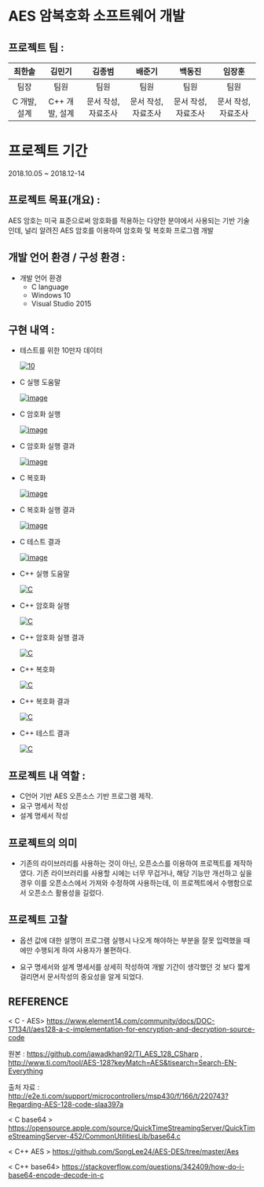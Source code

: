 # AES 암복호화 소프트웨어 개발

## 프로젝트 팀 :
|최한솔|김민기|김종범|배준기|백동진|임장훈|
|:---:|:---:|:---:|:---:|:---:|:---:|
|팀장|팀원|팀원|팀원|팀원|팀원|팀원|
|C 개발, 설계|C++ 개발, 설계|문서 작성,  자료조사|문서 작성,  자료조사|문서 작성,  자료조사|문서 작성,  자료조사|문서 작성,  자료조사|

# 프로젝트 기간
2018.10.05 ~ 2018.12-14

## 프로젝트 목표(개요) :  
AES 암호는 미국 표준으로써 암호화를 적용하는 다양한 분야에서 사용되는 기반 기술인데, 널리 알려진 AES 암호를 이용하여 암호화 및 복호화 프로그램 개발

## 개발 언어 환경 / 구성 환경 :
- 개발 언어 환경
    - C language
    - Windows 10
    - Visual Studio 2015

## 구현 내역 : 
- 테스트를 위한 10만자 데이터

    <a href="https://ibb.co/kMxYfmr"><img src="https://i.ibb.co/yVXL14M/10.png" alt="10" border="0"></a><br>

- C 실행 도움말

    <a href="https://ibb.co/tLVP7qB"><img src="https://i.ibb.co/dm8JdPB/image.png" alt="image" border="0"></a><br>

- C 암호화 실행

    <a href="https://ibb.co/DWtZp7t"><img src="https://i.ibb.co/T2ksLHk/image.png" alt="image" border="0"></a><br>

- C 암호화 실행 결과

    <a href="https://ibb.co/qyP7Cs5"><img src="https://i.ibb.co/xCRXYjH/image.png" alt="image" border="0"></a><br>

- C 복호화

    <a href="https://ibb.co/x5Pb0MQ"><img src="https://i.ibb.co/WKqXwc1/image.png" alt="image" border="0"></a><br>

- C 복호화 실행 결과

    <a href="https://ibb.co/NpVWbR3"><img src="https://i.ibb.co/rM75N9t/image.png" alt="image" border="0"></a><br>

- C 테스트 결과

    <a href="https://ibb.co/cXWP9jM"><img src="https://i.ibb.co/tP0S69k/image.png" alt="image" border="0"></a><br>

- C++ 실행 도움말 

    <a href="https://ibb.co/g6kyFcW"><img src="https://i.ibb.co/1bFZJ4X/C.png" alt="C" border="0"></a><br>

- C++ 암호화 실행

    <a href="https://ibb.co/FhHhvnX"><img src="https://i.ibb.co/zm6mcNF/C.png" alt="C" border="0"></a><br>

- C++ 암호화 실행 결과

    <a href="https://ibb.co/RThMSMc"><img src="https://i.ibb.co/B247P7B/C.png" alt="C" border="0"></a><br>

- C++ 복호화

    <a href="https://ibb.co/HgcwWtD"><img src="https://i.ibb.co/3hx6Dpy/C.png" alt="C" border="0"></a><br>

- C++ 복호화 결과 

    <a href="https://ibb.co/rFKbMvz"><img src="https://i.ibb.co/HBLNYXb/C.png" alt="C" border="0"></a><br>

- C++ 테스트 결과

    <a href="https://imgbb.com/Lz1fNXV"><img src="https://i.ibb.co/6RF5X7j/C.png" alt="C" border="0"></a><br>

## 프로젝트 내 역할 :
- C언어 기반 AES 오픈소스 기반 프로그램 제작.
- 요구 명세서 작성
- 설계 명세서 작성

## 프로젝트의 의미
- 기존의 라이브러리를 사용하는 것이 아닌, 오픈소스를 이용하여 프로젝트를 제작하였다. 기존 라이브러리를 사용할 시에는 너무 무겁거나, 해당 기능만 개선하고 싶을 경우 이를 오픈소스에서 가져와 수정하여 사용하는데, 이 프로젝트에서 수행함으로서 오픈소스 활용성을 길렀다.

## 프로젝트 고찰

- 옵션 값에 대한 설명이 프로그램 실행시 나오게 해야하는 부분을 잘못 입력했을 때에만 수행되게 하여 사용자가 불편하다.

- 요구 명세서와 설계 명세서를 상세히 작성하여 개발 기간이 생각했던 것 보다 짧게걸리면서 문서작성의 중요성을 알게 되었다.

## REFERENCE
< C - AES>
https://www.element14.com/community/docs/DOC-17134/l/aes128-a-c-implementation-for-encryption-and-decryption-source-code

원본 : https://github.com/jawadkhan92/TI_AES_128_CSharp , http://www.ti.com/tool/AES-128?keyMatch=AES&tisearch=Search-EN-Everything

출처 자료 : http://e2e.ti.com/support/microcontrollers/msp430/f/166/t/220743?Regarding-AES-128-code-slaa397a

< C base64 >
https://opensource.apple.com/source/QuickTimeStreamingServer/QuickTimeStreamingServer-452/CommonUtilitiesLib/base64.c

< C++ AES >
https://github.com/SongLee24/AES-DES/tree/master/Aes

< C++ base64>
https://stackoverflow.com/questions/342409/how-do-i-base64-encode-decode-in-c

